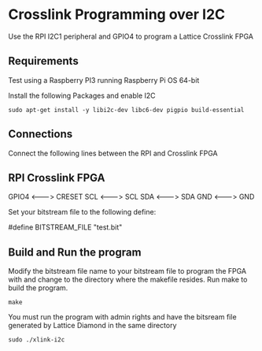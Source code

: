 # Crosslink Programming over I2C

Use the RPI I2C1 peripheral and GPIO4 to program a Lattice Crosslink FPGA

## Requirements
Test using a Raspberry PI3 running Raspberry Pi OS 64-bit

Install the following Packages and enable I2C

```
sudo apt-get install -y libi2c-dev libc6-dev pigpio build-essential
```

## Connections 
Connect the following lines between the RPI and Crosslink FPGA

RPI             Crosslink FPGA
------------------------------
GPIO4   <--->   CRESET
SCL     <--->   SCL
SDA     <--->   SDA
GND     <--->   GND

Set your bitstream file to the following define:

#define BITSTREAM_FILE "test.bit" 


## Build and Run the program

Modify the bitstream file name to your bitstream file to program the FPGA with and change to the directory where the makefile resides.
Run make to build the program.

```
make
```

You must run the program with admin rights and have the bitsream file generated by Lattice Diamond in the same directory

```
sudo ./xlink-i2c
```


